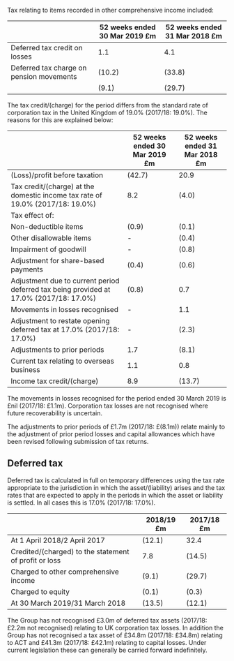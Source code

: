 <!-- image -->

Tax relating to items recorded in other comprehensive income included:

|                                          | 52 weeks ended 30 Mar 2019 £m   | 52 weeks ended 31 Mar 2018 £m   |
|------------------------------------------|---------------------------------|---------------------------------|
| Deferred tax credit on losses            | 1.1                             | 4.1                             |
| Deferred tax charge on pension movements | (10.2)                          | (33.8)                          |
|                                          | (9.1)                           | (29.7)                          |

The tax credit/(charge) for the period differs from the standard rate of corporation tax in the United Kingdom of 19.0% (2017/18: 19.0%). The reasons for this are explained below:

|                                                                                        | 52 weeks ended 30 Mar 2019 £m   | 52 weeks ended 31 Mar 2018 £m   |
|----------------------------------------------------------------------------------------|---------------------------------|---------------------------------|
| (Loss)/profit before taxation                                                          | (42.7)                          | 20.9                            |
| Tax credit/(charge) at the domestic income tax rate of 19.0% (2017/18: 19.0%)          | 8.2                             | (4.0)                           |
| Tax effect of:                                                                         |                                 |                                 |
| Non-deductible items                                                                   | (0.9)                           | (0.1)                           |
| Other disallowable items                                                               | -                               | (0.4)                           |
| Impairment of goodwill                                                                 | -                               | (0.8)                           |
| Adjustment for share-based payments                                                    | (0.4)                           | (0.6)                           |
| Adjustment due to current period deferred tax being provided at 17.0% (2017/18: 17.0%) | (0.8)                           | 0.7                             |
| Movements in losses recognised                                                         | -                               | 1.1                             |
| Adjustment to restate opening deferred tax at 17.0% (2017/18: 17.0%)                   | -                               | (2.3)                           |
| Adjustments to prior periods                                                           | 1.7                             | (8.1)                           |
| Current tax relating to overseas business                                              | 1.1                             | 0.8                             |
| Income tax credit/(charge)                                                             | 8.9                             | (13.7)                          |

The movements in losses recognised for the period ended 30 March 2019 is £nil (2017/18: £1.1m). Corporation tax losses are not recognised where future recoverability is uncertain.

The adjustments to prior periods of £1.7m (2017/18: £(8.1m)) relate mainly to the adjustment of prior period losses and capital allowances which have been revised following submission of tax returns.

## Deferred tax

Deferred tax is calculated in full on temporary differences using the tax rate appropriate to the jurisdiction in which the asset/(liability) arises and the tax rates that are expected to apply in the periods in which the asset or liability is settled. In all cases this is 17.0% (2017/18: 17.0%).

|                                                       | 2018/19 £m   | 2017/18 £m   |
|-------------------------------------------------------|--------------|--------------|
| At 1 April 2018/2 April 2017                          | (12.1)       | 32.4         |
| Credited/(charged) to the statement of profit or loss | 7.8          | (14.5)       |
| Charged to other comprehensive income                 | (9.1)        | (29.7)       |
| Charged to equity                                     | (0.1)        | (0.3)        |
| At 30 March 2019/31 March 2018                        | (13.5)       | (12.1)       |

The Group has not recognised £3.0m of deferred tax assets (2017/18: £2.2m not recognised) relating to UK corporation tax losses. In addition the Group has not recognised a tax asset of £34.8m (2017/18: £34.8m) relating to ACT and £41.3m (2017/18: £42.1m) relating to capital losses. Under current legislation these can generally be carried forward indefinitely.